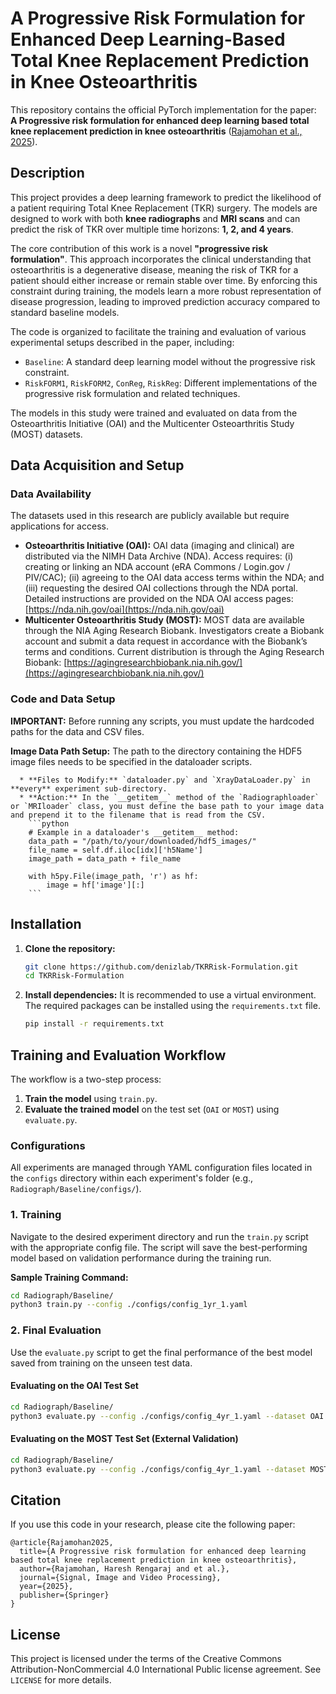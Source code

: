 # A Progressive Risk Formulation for Enhanced Deep Learning-Based Total Knee Replacement Prediction in Knee Osteoarthritis

This repository contains the official PyTorch implementation for the paper: **A Progressive risk formulation for enhanced deep learning based total knee replacement prediction in knee osteoarthritis** ([Rajamohan et al., 2025](https://link.springer.com/article/10.1007/s11760-025-04404-0)).

## Description

This project provides a deep learning framework to predict the likelihood of a patient requiring Total Knee Replacement (TKR) surgery. The models are designed to work with both **knee radiographs** and **MRI scans** and can predict the risk of TKR over multiple time horizons: **1, 2, and 4 years**.

The core contribution of this work is a novel **"progressive risk formulation"**. This approach incorporates the clinical understanding that osteoarthritis is a degenerative disease, meaning the risk of TKR for a patient should either increase or remain stable over time. By enforcing this constraint during training, the models learn a more robust representation of disease progression, leading to improved prediction accuracy compared to standard baseline models.

The code is organized to facilitate the training and evaluation of various experimental setups described in the paper, including:

  * `Baseline`: A standard deep learning model without the progressive risk constraint.
  * `RiskFORM1`, `RiskFORM2`, `ConReg`, `RiskReg`: Different implementations of the progressive risk formulation and related techniques.

The models in this study were trained and evaluated on data from the Osteoarthritis Initiative (OAI) and the Multicenter Osteoarthritis Study (MOST) datasets.

## Data Acquisition and Setup

### Data Availability

The datasets used in this research are publicly available but require applications for access.

  * **Osteoarthritis Initiative (OAI):** OAI data (imaging and clinical) are distributed via the NIMH Data Archive (NDA). Access requires: (i) creating or linking an NDA account (eRA Commons / Login.gov / PIV/CAC); (ii) agreeing to the OAI data access terms within the NDA; and (iii) requesting the desired OAI collections through the NDA portal. Detailed instructions are provided on the NDA OAI access pages: [https://nda.nih.gov/oai](https://nda.nih.gov/oai)
  * **Multicenter Osteoarthritis Study (MOST):** MOST data are available through the NIA Aging Research Biobank. Investigators create a Biobank account and submit a data request in accordance with the Biobank’s terms and conditions. Current distribution is through the Aging Research Biobank: [https://agingresearchbiobank.nia.nih.gov/](https://agingresearchbiobank.nia.nih.gov/)

### Code and Data Setup

**IMPORTANT:** Before running any scripts, you must update the hardcoded paths for the data and CSV files.

**Image Data Path Setup:** The path to the directory containing the HDF5 image files needs to be specified in the dataloader scripts.

      * **Files to Modify:** `dataloader.py` and `XrayDataLoader.py` in **every** experiment sub-directory.
      * **Action:** In the `__getitem__` method of the `Radiographloader` or `MRIloader` class, you must define the base path to your image data and prepend it to the filename that is read from the CSV.
        ```python
        # Example in a dataloader's __getitem__ method:
        data_path = "/path/to/your/downloaded/hdf5_images/"
        file_name = self.df.iloc[idx]['h5Name']
        image_path = data_path + file_name

        with h5py.File(image_path, 'r') as hf:
            image = hf['image'][:]
        ```

## Installation

1.  **Clone the repository:**

    ```bash
    git clone https://github.com/denizlab/TKRRisk-Formulation.git
    cd TKRRisk-Formulation
    ```

2.  **Install dependencies:**
    It is recommended to use a virtual environment. The required packages can be installed using the `requirements.txt` file.

    ```bash
    pip install -r requirements.txt
    ```

## Training and Evaluation Workflow

The workflow is a two-step process:

1.  **Train the model** using `train.py`.
2.  **Evaluate the trained model** on the test set (`OAI` or `MOST`) using `evaluate.py`.

### Configurations

All experiments are managed through YAML configuration files located in the `configs` directory within each experiment's folder (e.g., `Radiograph/Baseline/configs/`).

### 1\. Training

Navigate to the desired experiment directory and run the `train.py` script with the appropriate config file. The script will save the best-performing model based on validation performance during the training run.

**Sample Training Command:**

```bash
cd Radiograph/Baseline/
python3 train.py --config ./configs/config_1yr_1.yaml
```

### 2\. Final Evaluation

Use the `evaluate.py` script to get the final performance of the best model saved from training on the unseen test data.

#### Evaluating on the OAI Test Set

```bash
cd Radiograph/Baseline/
python3 evaluate.py --config ./configs/config_4yr_1.yaml --dataset OAI --metric auc --mode test --cv 6
```

#### Evaluating on the MOST Test Set (External Validation)

```bash
cd Radiograph/Baseline/
python3 evaluate.py --config ./configs/config_4yr_1.yaml --dataset MOST --metric auc --mode test --cv 6
```

## Citation

If you use this code in your research, please cite the following paper:

```
@article{Rajamohan2025,
  title={A Progressive risk formulation for enhanced deep learning based total knee replacement prediction in knee osteoarthritis},
  author={Rajamohan, Haresh Rengaraj and et al.},
  journal={Signal, Image and Video Processing},
  year={2025},
  publisher={Springer}
}
```

## License

This project is licensed under the terms of the Creative Commons Attribution-NonCommercial 4.0 International Public license agreement. See `LICENSE` for more details.